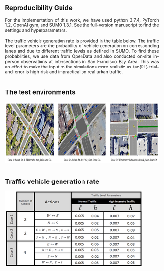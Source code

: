 ## Reproducibility Guide ##

<div align="justify"> For the implementation of this work, we have used python 3.7.4, PyTorch 1.2, OpenAI gym, and SUMO 1.3.1.
See the full-version manuscript to find the settings and hyperparameters. </div> <br>

<div align="justify"> The traffic vehicle generation rate is provided in the table below. The traffic level parameters are the probability of vehicle generation on corresponding lanes and due to different traffic levels as defined in SUMO. To find these probabilities, we use data from OpenData and also conducted on-site in-person observations at intersections in San Francisco Bay Area. This was an effort to make the input to the simulations more realistic as \ac{RL} trial-and-error is high-risk and impractical on real urban traffic. </div> <br>

## The test environments <br>

<img src=envs.png width="950" height="200" /> <br> <br>


## Traffic vehicle generation rate <br>

<img src=table.PNG width="450" height="250" />
